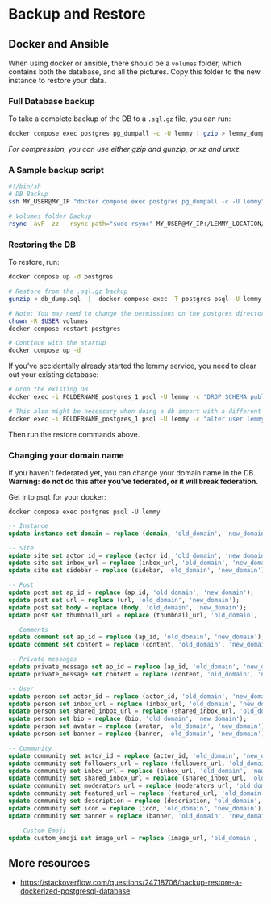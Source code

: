 # Backup and Restore

## Docker and Ansible

When using docker or ansible, there should be a `volumes` folder, which contains both the database, and all the pictures. Copy this folder to the new instance to restore your data.

### Full Database backup

To take a complete backup of the DB to a `.sql.gz` file, you can run:

```bash
docker compose exec postgres pg_dumpall -c -U lemmy | gzip > lemmy_dump_`date +%Y-%m-%d"_"%H_%M_%S`.sql.gz
```

_For compression, you can use either gzip and gunzip, or xz and unxz._

### A Sample backup script

```bash
#!/bin/sh
# DB Backup
ssh MY_USER@MY_IP "docker compose exec postgres pg_dumpall -c -U lemmy" | gzip > ~/BACKUP_LOCATION/INSTANCE_NAME_dump_`date +%Y-%m-%d"_"%H_%M_%S`.sql.gz

# Volumes folder Backup
rsync -avP -zz --rsync-path="sudo rsync" MY_USER@MY_IP:/LEMMY_LOCATION/volumes ~/BACKUP_LOCATION/FOLDERNAME
```

### Restoring the DB

To restore, run:

```bash
docker compose up -d postgres

# Restore from the .sql.gz backup
gunzip < db_dump.sql  |  docker compose exec -T postgres psql -U lemmy

# Note: You may need to change the permissions on the postgres directory, depending on your system.
chown -R $USER volumes
docker compose restart postgres

# Continue with the startup
docker compose up -d
```

If you've accidentally already started the lemmy service, you need to clear out your existing database:

```bash
# Drop the existing DB
docker exec -i FOLDERNAME_postgres_1 psql -U lemmy -c "DROP SCHEMA public CASCADE; CREATE SCHEMA public;"

# This also might be necessary when doing a db import with a different password.
docker exec -i FOLDERNAME_postgres_1 psql -U lemmy -c "alter user lemmy with password 'bleh'"
```

Then run the restore commands above.

### Changing your domain name

If you haven't federated yet, you can change your domain name in the DB. **Warning: do not do this after you've federated, or it will break federation.**

Get into `psql` for your docker:

`docker compose exec postgres psql -U lemmy`

```sql
-- Instance
update instance set domain = replace (domain, 'old_domain', 'new_domain');

-- Site
update site set actor_id = replace (actor_id, 'old_domain', 'new_domain');
update site set inbox_url = replace (inbox_url, 'old_domain', 'new_domain');
update site set sidebar = replace (sidebar, 'old_domain', 'new_domain');

-- Post
update post set ap_id = replace (ap_id, 'old_domain', 'new_domain');
update post set url = replace (url, 'old_domain', 'new_domain');
update post set body = replace (body, 'old_domain', 'new_domain');
update post set thumbnail_url = replace (thumbnail_url, 'old_domain', 'new_domain');

-- Comments
update comment set ap_id = replace (ap_id, 'old_domain', 'new_domain');
update comment set content = replace (content, 'old_domain', 'new_domain');

-- Private messages
update private_message set ap_id = replace (ap_id, 'old_domain', 'new_domain');
update private_message set content = replace (content, 'old_domain', 'new_domain');

-- User
update person set actor_id = replace (actor_id, 'old_domain', 'new_domain');
update person set inbox_url = replace (inbox_url, 'old_domain', 'new_domain');
update person set shared_inbox_url = replace (shared_inbox_url, 'old_domain', 'new_domain');
update person set bio = replace (bio, 'old_domain', 'new_domain');
update person set avatar = replace (avatar, 'old_domain', 'new_domain');
update person set banner = replace (banner, 'old_domain', 'new_domain');

-- Community
update community set actor_id = replace (actor_id, 'old_domain', 'new_domain');
update community set followers_url = replace (followers_url, 'old_domain', 'new_domain');
update community set inbox_url = replace (inbox_url, 'old_domain', 'new_domain');
update community set shared_inbox_url = replace (shared_inbox_url, 'old_domain', 'new_domain');
update community set moderators_url = replace (moderators_url, 'old_domain', 'new_domain');
update community set featured_url = replace (featured_url, 'old_domain', 'new_domain');
update community set description = replace (description, 'old_domain', 'new_domain');
update community set icon = replace (icon, 'old_domain', 'new_domain');
update community set banner = replace (banner, 'old_domain', 'new_domain');

--- Custom Emoji
update custom_emoji set image_url = replace (image_url, 'old_domain', 'new_domain');

```

## More resources

- https://stackoverflow.com/questions/24718706/backup-restore-a-dockerized-postgresql-database
